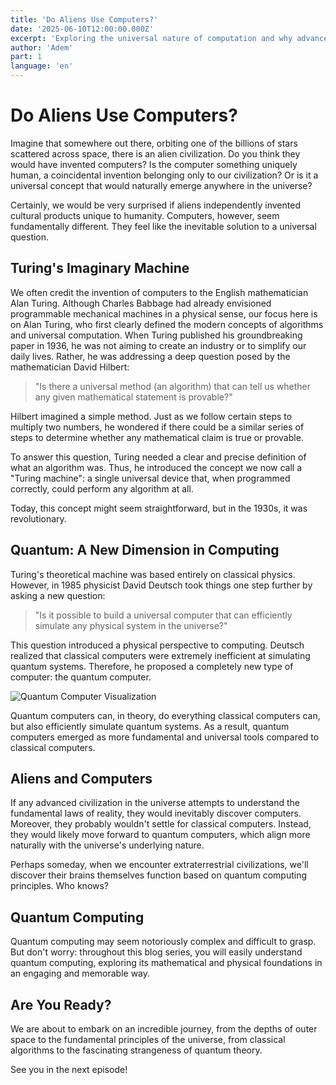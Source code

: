 ```yaml
---
title: 'Do Aliens Use Computers?'
date: '2025-06-10T12:00:00.000Z'
excerpt: 'Exploring the universal nature of computation and why advanced civilizations across the universe would likely discover computers.'
author: 'Adem'
part: 1
language: 'en'
---
```


# Do Aliens Use Computers?

Imagine that somewhere out there, orbiting one of the billions of stars scattered across space, there is an alien civilization. Do you think they would have invented computers? Is the computer something uniquely human, a coincidental invention belonging only to our civilization? Or is it a universal concept that would naturally emerge anywhere in the universe?

Certainly, we would be very surprised if aliens independently invented cultural products unique to humanity. Computers, however, seem fundamentally different. They feel like the inevitable solution to a universal question.

## Turing's Imaginary Machine

We often credit the invention of computers to the English mathematician Alan Turing. Although Charles Babbage had already envisioned programmable mechanical machines in a physical sense, our focus here is on Alan Turing, who first clearly defined the modern concepts of algorithms and universal computation. When Turing published his groundbreaking paper in 1936, he was not aiming to create an industry or to simplify our daily lives. Rather, he was addressing a deep question posed by the mathematician David Hilbert:

> "Is there a universal method (an algorithm) that can tell us whether any given mathematical statement is provable?"

Hilbert imagined a simple method. Just as we follow certain steps to multiply two numbers, he wondered if there could be a similar series of steps to determine whether any mathematical claim is true or provable.

To answer this question, Turing needed a clear and precise definition of what an algorithm was. Thus, he introduced the concept we now call a "Turing machine": a single universal device that, when programmed correctly, could perform any algorithm at all.

Today, this concept might seem straightforward, but in the 1930s, it was revolutionary.

## Quantum: A New Dimension in Computing

Turing's theoretical machine was based entirely on classical physics. However, in 1985 physicist David Deutsch took things one step further by asking a new question:

> "Is it possible to build a universal computer that can efficiently simulate any physical system in the universe?"

This question introduced a physical perspective to computing. Deutsch realized that classical computers were extremely inefficient at simulating quantum systems. Therefore, he proposed a completely new type of computer: the quantum computer.

![Quantum Computer Visualization](/images/quantum-computers.svg)

Quantum computers can, in theory, do everything classical computers can, but also efficiently simulate quantum systems. As a result, quantum computers emerged as more fundamental and universal tools compared to classical computers.

## Aliens and Computers

If any advanced civilization in the universe attempts to understand the fundamental laws of reality, they would inevitably discover computers. Moreover, they probably wouldn't settle for classical computers. Instead, they would likely move forward to quantum computers, which align more naturally with the universe's underlying nature.

Perhaps someday, when we encounter extraterrestrial civilizations, we'll discover their brains themselves function based on quantum computing principles. Who knows?

## Quantum Computing

Quantum computing may seem notoriously complex and difficult to grasp. But don't worry: throughout this blog series, you will easily understand quantum computing, exploring its mathematical and physical foundations in an engaging and memorable way.

## Are You Ready?

We are about to embark on an incredible journey, from the depths of outer space to the fundamental principles of the universe, from classical algorithms to the fascinating strangeness of quantum theory.

See you in the next episode!

